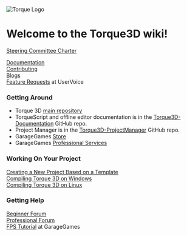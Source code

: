 ![Torque Logo](http://static.garagegames.com/static/pg/logokits/Torque-Logo_H.png)

# Welcome to the Torque3D wiki!
[Steering Committee Charter](wiki/Steering-Committee-Charter)  

[Documentation](wiki/Documentation)  
[Contributing](wiki/Contributing)  
[Blogs](wiki/Blogs)  
[Feature Requests](https://garagegames.uservoice.com) at UserVoice

### Getting Around
* Torque 3D [main repository](https://github.com/GarageGames/Torque3D)
* TorqueScript and offline editor documentation is in the [Torque3D-Documentation](https://github.com/GarageGames/Torque3D-Documentation) GitHub repo.
* Project Manager is in the [Torque3D-ProjectManager](https://github.com/GarageGames/Torque3D-ProjectManager) GitHub repo.
* GarageGames [Store](http://www.garagegames.com/products)
* GarageGames [Professional Services](http://services.garagegames.com/)

### Working On Your Project
[Creating a New Project Based on a Template](wiki/Creating-a-New-Project-Based-on-a-Template)  
[Compiling Torque 3D on Windows](wiki/Compiling-Torque-3D-on-Windows)  
[Compiling Torque 3D on Linux](wkik/Compiling-Torque-3D-on-Linux)

### Getting Help
[Beginner Forum](http://www.garagegames.com/community/forums/73)  
[Professional Forum](http://www.garagegames.com/community/forums/63)  
[FPS Tutorial](http://www.garagegames.com/products/torque-3d/fps) at GarageGames
